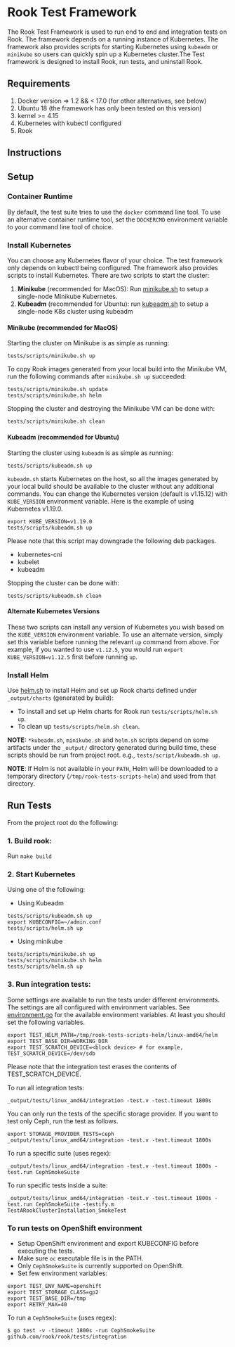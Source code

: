 # Rook Test Framework

The Rook Test Framework is used to run end to end and integration tests on Rook. The framework depends on a running instance of Kubernetes.
The framework also provides scripts for starting Kubernetes using `kubeadm` or `minikube` so users can
quickly spin up a Kubernetes cluster.The Test framework is designed to install Rook, run tests, and uninstall Rook.

## Requirements
1. Docker version => 1.2 && < 17.0 (for other alternatives, see below)
1. Ubuntu 18 (the framework has only been tested on this version)
1. kernel >= 4.15
1. Kubernetes with kubectl configured
1. Rook

## Instructions

## Setup

### Container Runtime

By default, the test suite tries to use the `docker` command line tool. To use
an alternative container runtime tool, set the `DOCKERCMD` environment variable
to your command line tool of choice.

### Install Kubernetes
You can choose any Kubernetes flavor of your choice.  The test framework only depends on kubectl being configured.
The framework also provides scripts to install Kubernetes. There are two scripts to start the cluster:
1. **Minikube** (recommended for MacOS): Run [minikube.sh](/tests/scripts/minikube.sh) to setup a single-node Minikube Kubernetes.
1. **Kubeadm** (recommended for Ubuntu): run [kubeadm.sh](/tests/scripts/kubeadm.sh) to setup a single-node K8s cluster using kubeadm

#### Minikube (recommended for MacOS)
Starting the cluster on Minikube is as simple as running:
```console
tests/scripts/minikube.sh up
```

To copy Rook images generated from your local build into the Minikube VM, run the following commands after `minikube.sh up` succeeded:
```console
tests/scripts/minikube.sh update
tests/scripts/minikube.sh helm
```

Stopping the cluster and destroying the Minikube VM can be done with:
```console
tests/scripts/minikube.sh clean
```

#### Kubeadm (recommended for Ubuntu)
Starting the cluster using `kubeadm` is as simple as running:
```console
tests/scripts/kubeadm.sh up
```

`kubeadm.sh` starts Kubernetes on the host, so all the images generated by your local build should be available to the cluster without any additional commands.
You can change the Kubernetes version (default is v1.15.12) with `KUBE_VERSION` environment variable. Here is the example of using Kubernetes v1.19.0.

```console
export KUBE_VERSION=v1.19.0
tests/scripts/kubeadm.sh up
```

Please note that this script may downgrade the following deb packages.

- kubernetes-cni
- kubelet
- kubeadm

Stopping the cluster can be done with:
```console
tests/scripts/kubeadm.sh clean
```

#### Alternate Kubernetes Versions
These two scripts can install any version of Kubernetes you wish based on the `KUBE_VERSION` environment variable.
To use an alternate version, simply set this variable before running the relevant `up` command from above.
For example, if you wanted to use `v1.12.5`, you would run `export KUBE_VERSION=v1.12.5` first before running `up`.

### Install Helm
Use [helm.sh](/tests/scripts/helm.sh) to install Helm and set up Rook charts defined under `_output/charts` (generated by build):

- To install and set up Helm charts for Rook run `tests/scripts/helm.sh up`.
- To clean up `tests/scripts/helm.sh clean`.

**NOTE:** `*kubeadm.sh`, `minikube.sh` and `helm.sh` scripts depend on some artifacts under the `_output/` directory generated during build time,
these scripts should be run from project root. e.g., `tests/script/kubeadm.sh up`.

**NOTE**: If Helm is not available in your `PATH`, Helm will be downloaded to a temporary directory (`/tmp/rook-tests-scripts-helm`) and used from that directory.

## Run Tests
From the project root do the following:

### 1. Build rook:
Run `make build`

### 2. Start Kubernetes
Using one of the following:

- Using Kubeadm
```
tests/scripts/kubeadm.sh up
export KUBECONFIG=~/admin.conf
tests/scripts/helm.sh up
```
- Using minikube
```
tests/scripts/minikube.sh up
tests/scripts/minikube.sh helm
tests/scripts/helm.sh up
```

### 3. Run integration tests:

Some settings are available to run the tests under different environments. The settings are all configured with environment variables.
See [environment.go](/tests/framework/installer/environment.go) for the available environment variables.
At least you should set the following variables.

```console
export TEST_HELM_PATH=/tmp/rook-tests-scripts-helm/linux-amd64/helm
export TEST_BASE_DIR=WORKING_DIR
export TEST_SCRATCH_DEVICE=<block device> # for example, TEST_SCRATCH_DEVICE=/dev/sdb
```

Please note that the integration test erases the contents of TEST_SCRATCH_DEVICE.

To run all integration tests:
```console
_output/tests/linux_amd64/integration -test.v -test.timeout 1800s
```

You can only run the tests of the specific storage provider. If you want to test only Ceph, run the test as follows.

```console
export STORAGE_PROVIDER_TESTS=ceph
_output/tests/linux_amd64/integration -test.v -test.timeout 1800s
```

To run a specific suite (uses regex):
```console
_output/tests/linux_amd64/integration -test.v -test.timeout 1800s -test.run CephSmokeSuite
```

To run specific tests inside a suite:
```console
_output/tests/linux_amd64/integration -test.v -test.timeout 1800s -test.run CephSmokeSuite -testify.m TestARookClusterInstallation_SmokeTest
```

### To run tests on OpenShift environment

- Setup OpenShift environment and export KUBECONFIG before executing the tests.
- Make sure `oc` executable file is in the PATH.
- Only `CephSmokeSuite` is currently supported on OpenShift.
- Set few environment variables:
```
export TEST_ENV_NAME=openshift
export TEST_STORAGE_CLASS=gp2
export TEST_BASE_DIR=/tmp
export RETRY_MAX=40
```


To run a `CephSmokeSuite` (uses regex):
```console
$ go test -v -timeout 1800s -run CephSmokeSuite github.com/rook/rook/tests/integration
```
